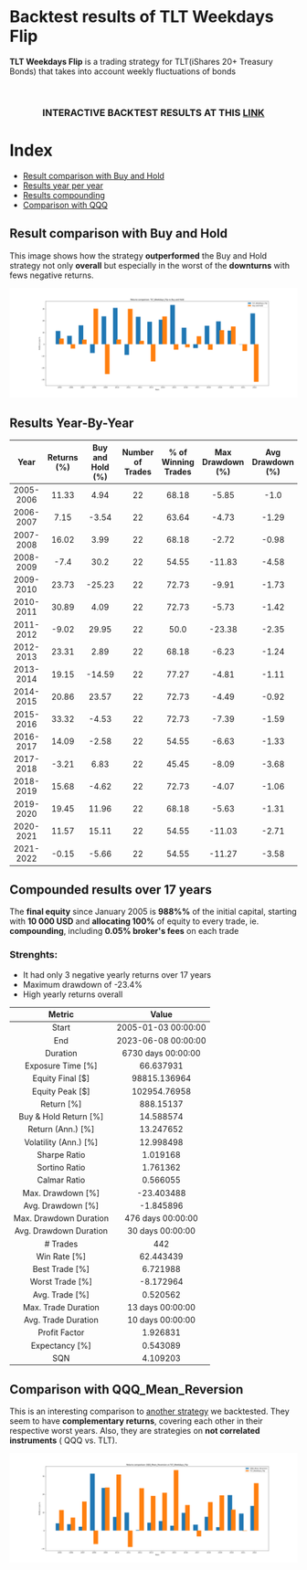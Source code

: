 # Backtest results of TLT Weekdays Flip

**TLT Weekdays Flip** is a trading strategy for TLT(iShares 20+ Treasury Bonds) that takes into account weekly fluctuations of bonds

</br>

### **<p align="center">INTERACTIVE BACKTEST RESULTS AT THIS <a href="https://nescio98.github.io/MarginCall-Results/TLT_Weekdays_Flip.html">LINK</a></p>**


# Index

* [Result comparison with Buy and Hold](#result-comparison-with-buy-and-hold)
* [Results year per year](#results-year-by-year)
* [Results compounding](#compounded-results-over-17-years)
* [Comparison with QQQ](#comparison-with-QQQ_Mean_Reversion)


## Result comparison with Buy and Hold
This image shows how the strategy **outperformed** the Buy and Hold strategy not only **overall** but especially in the worst of the **downturns** with fews negative returns.

![TLT_Weekdays_Flip_vs_Buy_and_Hold](https://github.com/Nescio98/MarginCall-Results/blob/main/docs/img/TLT_Weekdays_Flip%20vs%20Buy%20and%20Hold.png)

## Results Year-By-Year


|     Year     | Returns (%) | Buy and Hold (%) | Number of Trades | % of Winning Trades | Max Drawdown (%) | Avg Drawdown (%) | Exposure Time (%) |
|:------------:|:-----------:|:---------------:|:---------------:|:------------------:|:----------------:|:----------------:|:-----------------:|
|  2005-2006   |    11.33    |       4.94      |        22       |       68.18        |       -5.85      |       -1.0       |       61.11       |
|  2006-2007   |    7.15     |      -3.54      |        22       |       63.64        |       -4.73      |      -1.29       |       61.35       |
|  2007-2008   |    16.02    |       3.99      |        22       |       68.18        |       -2.72      |      -0.98       |       61.35       |
|  2008-2009   |    -7.4     |       30.2      |        22       |       54.55        |      -11.83      |      -4.58       |       60.87       |
|  2009-2010   |    23.73    |      -25.23     |        22       |       72.73        |       -9.91      |      -1.73       |       61.11       |
|  2010-2011   |    30.89    |       4.09      |        22       |       72.73        |       -5.73      |      -1.42       |       61.11       |
|  2011-2012   |    -9.02    |      29.95      |        22       |        50.0        |      -23.38      |      -2.35       |       61.11       |
|  2012-2013   |    23.31    |       2.89      |        22       |       68.18        |       -6.23      |      -1.24       |       61.6        |
|  2013-2014   |    19.15    |      -14.59     |        22       |       77.27        |       -4.81      |      -1.11       |       61.11       |
|  2014-2015   |    20.86    |      23.57      |        22       |       72.73        |       -4.49      |      -0.92       |       61.11       |
|  2015-2016   |    33.32    |      -4.53      |        22       |       72.73        |       -7.39      |      -1.59       |       61.11       |
|  2016-2017   |    14.09    |      -2.58      |        22       |       54.55        |       -6.63      |      -1.33       |       61.11       |
|  2017-2018   |    -3.21    |       6.83      |        22       |       45.45        |       -8.09      |      -3.68       |       61.35       |
|  2018-2019   |    15.68    |      -4.62      |        22       |       72.73        |       -4.07      |      -1.06       |       61.35       |
|  2019-2020   |    19.45    |      11.96      |        22       |       68.18        |       -5.63      |      -1.31       |       61.11       |
|  2020-2021   |    11.57    |      15.11      |        22       |       54.55        |      -11.03      |      -2.71       |       60.87       |
|  2021-2022   |    -0.15    |      -5.66      |        22       |       54.55        |      -11.27      |      -3.58       |       61.11       |


## Compounded results over 17 years

The **final equity** since January 2005 is **988%%** of the initial capital, starting with **10 000 USD** and **allocating 100%** of equity to every trade, ie. **compounding**, including **0.05% broker's fees** on each trade

### Strenghts:
* It had only 3 negative yearly returns over 17 years
* Maximum drawdown of -23.4%
* High yearly returns overall



|            Metric             |         Value          |
|:-------------------------------:|:----------------------:|
|            Start              |  2005-01-03 00:00:00   |
|             End               |  2023-06-08 00:00:00   |
|           Duration            |    6730 days 00:00:00  |
|      Exposure Time [%]        |       66.637931       |
|       Equity Final [$]        |     98815.136964      |
|        Equity Peak [$]        |     102954.76958      |
|         Return [%]            |       888.15137       |
|    Buy & Hold Return [%]      |       14.588574       |
|      Return (Ann.) [%]        |       13.247652       |
|    Volatility (Ann.) [%]      |       12.998498       |
|         Sharpe Ratio          |       1.019168        |
|        Sortino Ratio          |       1.761362        |
|         Calmar Ratio          |       0.566055        |
|      Max. Drawdown [%]        |      -23.403488       |
|      Avg. Drawdown [%]        |      -1.845896        |
| Max. Drawdown Duration  | 476 days 00:00:00  |
| Avg. Drawdown Duration   |  30 days 00:00:00   |
|            # Trades           |          442           |
|       Win Rate [%]        |       62.443439       |
|        Best Trade [%]         |       6.721988        |
|       Worst Trade [%]         |      -8.172964        |
|       Avg. Trade [%]         |       0.520562        |
|    Max. Trade Duration  |  13 days 00:00:00   |
|   Avg. Trade Duration    |  10 days 00:00:00   |
|         Profit Factor         |       1.926831        |
|       Expectancy [%]        |       0.543089        |
|             SQN               |       4.109203         |



## Comparison with QQQ_Mean_Reversion
This is an interesting comparison to [another strategy](https://github.com/Nescio98/MarginCall-Results/blob/main/Results/QQQ_Mean_Reversion.md) we backtested. They seem to have **complementary returns**, covering each other in their respective worst years. Also, they are strategies on **not correlated instruments** ( QQQ vs. TLT).


![comparison QQQ vs TLT](https://github.com/Nescio98/MarginCall-Results/blob/main/docs/img/QQQ_Mean_Reversion%20vs%20TLT_Weekdays_Flip.png)


